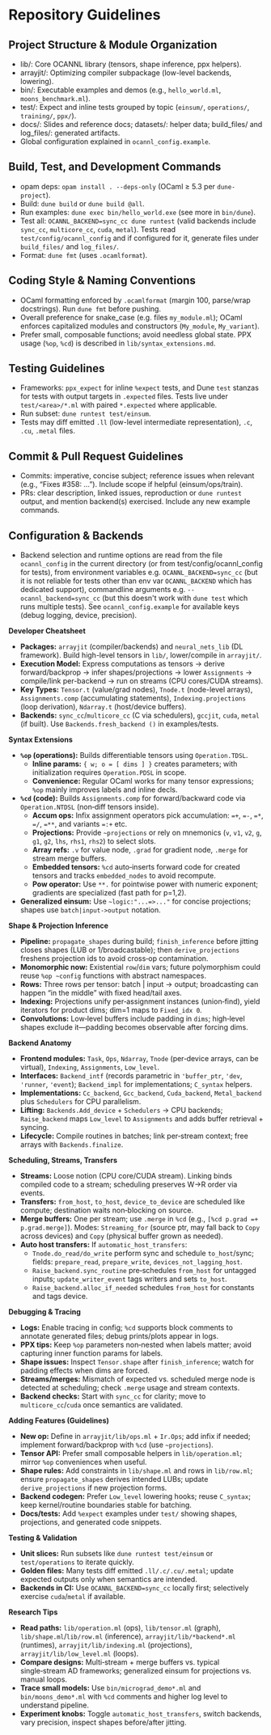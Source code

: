 # Repository Guidelines

## Project Structure & Module Organization
- lib/: Core OCANNL library (tensors, shape inference, ppx helpers).
- arrayjit/: Optimizing compiler subpackage (low-level backends, lowering).
- bin/: Executable examples and demos (e.g., `hello_world.ml`, `moons_benchmark.ml`).
- test/: Expect and inline tests grouped by topic (`einsum/`, `operations/`, `training/`, `ppx/`).
- docs/: Slides and reference docs; datasets/: helper data; build_files/ and log_files/: generated artifacts.
- Global configuration explained in `ocannl_config.example`.

## Build, Test, and Development Commands
- opam deps: `opam install . --deps-only` (OCaml ≥ 5.3 per `dune-project`).
- Build: `dune build` or `dune build @all`.
- Run examples: `dune exec bin/hello_world.exe` (see more in `bin/dune`).
- Test all: `OCANNL_BACKEND=sync_cc dune runtest` (valid backends include `sync_cc`, `multicore_cc`, `cuda`, `metal`). Tests read `test/config/ocannl_config` and if configured for it, generate files under `build_files/` and `log_files/`.
- Format: `dune fmt` (uses `.ocamlformat`).

## Coding Style & Naming Conventions
- OCaml formatting enforced by `.ocamlformat` (margin 100, parse/wrap docstrings). Run `dune fmt` before pushing.
- Overall preference for snake_case (e.g. files `my_module.ml`); OCaml enforces capitalized modules and constructors (`My_module`, `My_variant`).
- Prefer small, composable functions; avoid needless global state. PPX usage (`%op`, `%cd`) is described in `lib/syntax_extensions.md`.

## Testing Guidelines
- Frameworks: `ppx_expect` for inline `%expect` tests, and Dune `test` stanzas for tests with output targets in `.expected` files. Tests live under `test/<area>/*.ml` with paired `*.expected` where applicable.
- Run subset: `dune runtest test/einsum`.
- Tests may diff emitted `.ll` (low-level intermediate representation), `.c`, `.cu`, `.metal` files.

## Commit & Pull Request Guidelines
- Commits: imperative, concise subject; reference issues when relevant (e.g., “Fixes #358: …”). Include scope if helpful (einsum/ops/train).
- PRs: clear description, linked issues, reproduction or `dune runtest` output, and mention backend(s) exercised. Include any new example commands.

## Configuration & Backends
- Backend selection and runtime options are read from the file `ocannl_config` in the current directory (or from test/config/ocannl_config for tests), from environment variables e.g. `OCANNL_BACKEND=sync_cc` (but it is not reliable for tests other than env var `OCANNL_BACKEND` which has dedicated support), commandline arguments e.g. `--ocannl_backend=sync_cc` (but this doesn't work with `dune test` which runs multiple tests). See `ocannl_config.example` for available keys (debug logging, device, precision).

**Developer Cheatsheet**
- **Packages:** `arrayjit` (compiler/backends) and `neural_nets_lib` (DL framework). Build high-level tensors in `lib/`, lower/compile in `arrayjit/`.
- **Execution Model:** Express computations as tensors → derive forward/backprop → infer shapes/projections → lower `Assignments` → compile/link per-backend → run on streams (CPU cores/CUDA streams).
- **Key Types:** `Tensor.t` (value/grad nodes), `Tnode.t` (node-level arrays), `Assignments.comp` (accumulating statements), `Indexing.projections` (loop derivation), `Ndarray.t` (host/device buffers).
- **Backends:** `sync_cc`/`multicore_cc` (C via schedulers), `gccjit`, `cuda`, `metal` (if built). Use `Backends.fresh_backend ()` in examples/tests.

**Syntax Extensions**
- **`%op` (operations):** Builds differentiable tensors using `Operation.TDSL`.
  - **Inline params:** `{ w; o = [ dims ] }` creates parameters; with initialization requires `Operation.PDSL` in scope.
  - **Convenience:** Regular OCaml works for many tensor expressions; `%op` mainly improves labels and inline decls.
- **`%cd` (code):** Builds `Assignments.comp` for forward/backward code via `Operation.NTDSL` (non‑diff tensors inside).
  - **Accum ops:** Infix assignment operators pick accumulation: `=+`, `=-`, `=*`, `=/`, `=**`, and variants `=:+` etc.
  - **Projections:** Provide `~projections` or rely on mnemonics (`v`, `v1`, `v2`, `g`, `g1`, `g2`, `lhs`, `rhs1`, `rhs2`) to select slots.
  - **Array refs:** `.v` for value node, `.grad` for gradient node, `.merge` for stream merge buffers.
  - **Embedded tensors:** `%cd` auto‑inserts forward code for created tensors and tracks `embedded_nodes` to avoid recompute.
  - **Pow operator:** Use `**.` for pointwise power with numeric exponent; gradients are specialized (fast path for p=1,2).
- **Generalized einsum:** Use `~logic:"...=>..."` for concise projections; shapes use `batch|input->output` notation.

**Shape & Projection Inference**
- **Pipeline:** `propagate_shapes` during build; `finish_inference` before jitting closes shapes (LUB or 1/broadcastable); then `derive_projections` freshens projection ids to avoid cross‑op contamination.
- **Monomorphic now:** Existential `row`/`dim` vars; future polymorphism could reuse `%op ~config` functions with abstract namespaces.
- **Rows:** Three rows per tensor: batch | input -> output; broadcasting can happen “in the middle” with fixed head/tail axes.
- **Indexing:** Projections unify per‑assignment instances (union‑find), yield iterators for product dims; dim=1 maps to `Fixed_idx 0`.
- **Convolutions:** Low‑level buffers include padding in `dims`; high‑level shapes exclude it—padding becomes observable after forcing dims.

**Backend Anatomy**
- **Frontend modules:** `Task`, `Ops`, `Ndarray`, `Tnode` (per‑device arrays, can be virtual), `Indexing`, `Assignments`, `Low_level`.
- **Interfaces:** `Backend_intf` (records parametric in `'buffer_ptr`, `'dev`, `'runner`, `'event`); `Backend_impl` for implementations; `C_syntax` helpers.
- **Implementations:** `Cc_backend`, `Gcc_backend`, `Cuda_backend`, `Metal_backend` plus `Schedulers` for CPU parallelism.
- **Lifting:** `Backends.Add_device` + `Schedulers` → CPU backends; `Raise_backend` maps `Low_level` to `Assignments` and adds buffer retrieval + syncing.
- **Lifecycle:** Compile routines in batches; link per‑stream context; free arrays with `Backends.finalize`.

**Scheduling, Streams, Transfers**
- **Streams:** Loose notion (CPU core/CUDA stream). Linking binds compiled code to a stream; scheduling preserves W→R order via events.
- **Transfers:** `from_host`, `to_host`, `device_to_device` are scheduled like compute; destination waits non‑blocking on source.
- **Merge buffers:** One per stream; use `.merge` in `%cd` (e.g., `[%cd p.grad =+ p.grad.merge]`). Modes: `Streaming_for` (source ptr, may fall back to `Copy` across devices) and `Copy` (physical buffer grown as needed).
- **Auto host transfers:** If `automatic_host_transfers`:
  - `Tnode.do_read/do_write` perform sync and schedule `to_host`/sync; fields: `prepare_read`, `prepare_write`, `devices_not_lagging_host`.
  - `Raise_backend.sync_routine` pre‑schedules `from_host` for untagged inputs; `update_writer_event` tags writers and sets `to_host`.
  - `Raise_backend.alloc_if_needed` schedules `from_host` for constants and tags device.

**Debugging & Tracing**
- **Logs:** Enable tracing in config; `%cd` supports block comments to annotate generated files; debug prints/plots appear in logs.
- **PPX tips:** Keep `%op` parameters non‑nested when labels matter; avoid capturing inner function params for labels.
- **Shape issues:** Inspect `Tensor.shape` after `finish_inference`; watch for padding effects when dims are forced.
- **Streams/merges:** Mismatch of expected vs. scheduled merge node is detected at scheduling; check `.merge` usage and stream contexts.
- **Backend checks:** Start with `sync_cc` for clarity; move to `multicore_cc`/`cuda` once semantics are validated.

**Adding Features (Guidelines)**
- **New op:** Define in `arrayjit/lib/ops.ml` + `Ir.Ops`; add infix if needed; implement forward/backprop with `%cd` (use `~projections`).
- **Tensor API:** Prefer small composable helpers in `lib/operation.ml`; mirror `%op` conveniences when useful.
- **Shape rules:** Add constraints in `lib/shape.ml` and rows in `lib/row.ml`; ensure `propagate_shapes` derives intended LUBs; update `derive_projections` if new projection forms.
- **Backend codegen:** Prefer `Low_level` lowering hooks; reuse `C_syntax`; keep kernel/routine boundaries stable for batching.
- **Docs/tests:** Add `%expect` examples under `test/` showing shapes, projections, and generated code snippets.

**Testing & Validation**
- **Unit slices:** Run subsets like `dune runtest test/einsum` or `test/operations` to iterate quickly.
- **Golden files:** Many tests diff emitted `.ll/.c/.cu/.metal`; update expected outputs only when semantics are intended.
- **Backends in CI:** Use `OCANNL_BACKEND=sync_cc` locally first; selectively exercise `cuda`/`metal` if available.

**Research Tips**
- **Read paths:** `lib/operation.ml` (ops), `lib/tensor.ml` (graph), `lib/shape.ml`/`lib/row.ml` (inference), `arrayjit/lib/*backend*.ml` (runtimes), `arrayjit/lib/indexing.ml` (projections), `arrayjit/lib/low_level.ml` (loops).
- **Compare designs:** Multi‑stream + merge buffers vs. typical single‑stream AD frameworks; generalized einsum for projections vs. manual loops.
- **Trace small models:** Use `bin/micrograd_demo*.ml` and `bin/moons_demo*.ml` with `%cd` comments and higher log level to understand pipeline.
- **Experiment knobs:** Toggle `automatic_host_transfers`, switch backends, vary precision, inspect shapes before/after jitting.
